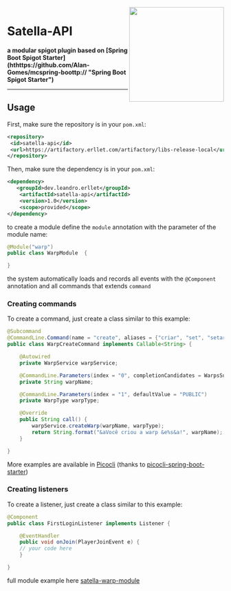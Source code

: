 <!DOCTYPE html>
<html>
<body>
    <a href="https://satella.erllet.com">
        <img align="right" src="https://i.imgur.com/VqXDlaK.png" height="220" width="220">
    </a>
    <h1>Satella-API</h1>
    <p><b>a modular spigot plugin based on [Spring Boot Spigot Starter](hthttps://github.com/Alan-Gomes/mcspring-boottp:// "Spring Boot Spigot Starter")</b></p>
    <hr>
    <h2>Usage</h2>
</body>
</html>




First, make sure the repository is in your  `pom.xml`:

```xml
<repository>
 <id>satella-api</id>
 <url>https://artifactory.erllet.com/artifactory/libs-release-local</url>
</repository>
```

Then, make sure the dependency is in your `pom.xml`:

```xml
<dependency>
   <groupId>dev.leandro.erllet</groupId>
    <artifactId>satella-api</artifactId>
    <version>1.0</version>
    <scope>provided</scope>
</dependency>
```



to create a module define the `module` annotation with the parameter of the module name:

```java
@Module("warp")
public class WarpModule  {

}

```

the system automatically loads and records all events with the `@Component` annotation and all commands that extends `command`


### Creating commands

To create a command, just create a class similar to this example:
```java
@Subcommand
@CommandLine.Command(name = "create", aliases = {"criar", "set", "setar"})
public class WarpCreateCommand implements Callable<String> {

    @Autowired
    private WarpService warpService;

    @CommandLine.Parameters(index = "0", completionCandidates = WarpsSuggestionProvider.class)
    private String warpName;

    @CommandLine.Parameters(index = "1", defaultValue = "PUBLIC")
    private WarpType warpType;

    @Override
    public String call() {
        warpService.createWarp(warpName, warpType);
        return String.format("&aVocê criou a warp &e%s&a!", warpName);
    }

}
```

More examples are available in [Picocli](http://picocli.info/)  (thanks to [picocli-spring-boot-starter](https://github.com/kakawait/picocli-spring-boot-starter))


### Creating listeners

To create a listener, just create a class similar to this example:

```java
@Component
public class FirstLoginListener implements Listener {

    @EventHandler
    public void onJoin(PlayerJoinEvent e) {
    // your code here
    }

}
```
full module example here [satella-warp-module](https://https://github.com/satella-api/home-module)
